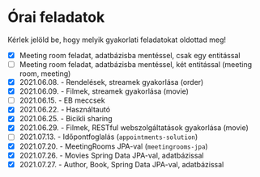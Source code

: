 # Órai feladatok

Kérlek jelöld be, hogy melyik gyakorlati feladatokat oldottad meg!

* [X] Meeting room feladat, adatbázisba mentéssel, csak egy entitással
* [ ] Meeting room feladat, adatbázisba mentéssel, két entitással (meeting room, meeting)
* [X] 2021.06.08. - Rendelések, streamek gyakorlása (order)
* [X] 2021.06.09. - Filmek, streamek gyakorlása (movie)
* [ ] 2021.06.15. - EB meccsek
* [X] 2021.06.22. - Használtautó
* [X] 2021.06.25. - Bicikli sharing
* [X] 2021.06.29. - Filmek, RESTful webszolgáltatások gyakorlása (movie)
* [ ] 2021.07.13. - Időpontfoglalás (`appointments-solution`)
* [X] 2021.07.20. - MeetingRooms JPA-val (`meetingrooms-jpa`)
* [X] 2021.07.26. - Movies Spring Data JPA-val, adatbázissal
* [X] 2021.07.27. - Author, Book, Spring Data JPA-val, adatbázissal
